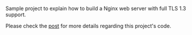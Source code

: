 Sample project to explain how to build a Nginx web server with full TLS 1.3 support.

Please check the [post](https://blog.codavel.com/measuring-tls-1.3-performance) for more details regarding this project's code.


